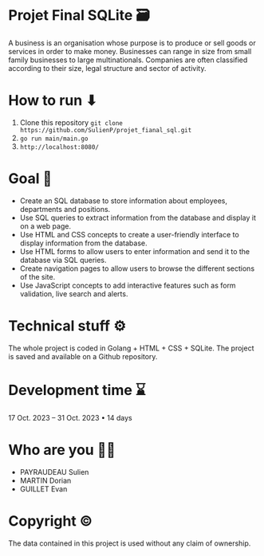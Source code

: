 # Projet Final SQLite 🗃️
A business is an organisation whose purpose is to produce or sell goods or services in order to make money.
Businesses can range in size from small family businesses to large multinationals.
Companies are often classified according to their size, legal structure and sector of activity.



# How to run ⬇
1. Clone this repository `git clone https://github.com/SulienP/projet_fianal_sql.git`
2. `go run main/main.go`
3. `http://localhost:8080/`



# Goal 🎯
- Create an SQL database to store information about employees, departments and positions.
- Use SQL queries to extract information from the database and display it on a web page.
- Use HTML and CSS concepts to create a user-friendly interface to display information from the database.
- Use HTML forms to allow users to enter information and send it to the database via SQL queries.
- Create navigation pages to allow users to browse the different sections of the site.
- Use JavaScript concepts to add interactive features such as form validation, live search and alerts.



# Technical stuff ⚙️
The whole project is coded in Golang + HTML + CSS + SQLite. The project is saved and available on a Github repository.



# Development time ⌛
17 Oct. 2023 – 31 Oct. 2023 • 14 days



# Who are you 👨‍💻
- PAYRAUDEAU Sulien
- MARTIN Dorian
- GUILLET Evan



# Copyright ©️
The data contained in this project is used without any claim of ownership.
